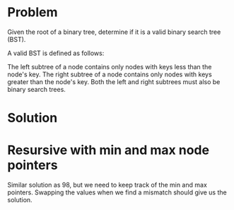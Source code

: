 # Problem

Given the root of a binary tree, determine if it is a valid binary search tree (BST).

A valid BST is defined as follows:

The left 
subtree
 of a node contains only nodes with keys less than the node's key.
The right subtree of a node contains only nodes with keys greater than the node's key.
Both the left and right subtrees must also be binary search trees.





# Solution


# Resursive with min and max node pointers

Similar solution as 98, but we need to keep track of the min and max pointers. Swapping the values when we find a mismatch should give us the solution.